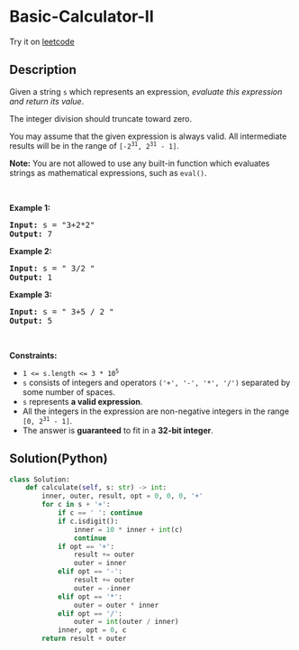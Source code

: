 # Basic-Calculator-II


Try it on <a href='https://leetcode.com/problems/basic-calculator-ii'>leetcode</a>

## Description
<div class="description">
<div><p>Given a string <code>s</code> which represents an expression, <em>evaluate this expression and return its value</em>.&nbsp;</p>

<p>The integer division should truncate toward zero.</p>

<p>You may assume that the given expression is always valid. All intermediate results will be in the range of <code>[-2<sup>31</sup>, 2<sup>31</sup> - 1]</code>.</p>

<p><strong>Note:</strong> You are not allowed to use any built-in function which evaluates strings as mathematical expressions, such as <code>eval()</code>.</p>

<p>&nbsp;</p>
<p><strong>Example 1:</strong></p>
<pre><strong>Input:</strong> s = "3+2*2"
<strong>Output:</strong> 7
</pre><p><strong>Example 2:</strong></p>
<pre><strong>Input:</strong> s = " 3/2 "
<strong>Output:</strong> 1
</pre><p><strong>Example 3:</strong></p>
<pre><strong>Input:</strong> s = " 3+5 / 2 "
<strong>Output:</strong> 5
</pre>
<p>&nbsp;</p>
<p><strong>Constraints:</strong></p>

<ul>
	<li><code>1 &lt;= s.length &lt;= 3 * 10<sup>5</sup></code></li>
	<li><code>s</code> consists of integers and operators <code>('+', '-', '*', '/')</code> separated by some number of spaces.</li>
	<li><code>s</code> represents <strong>a valid expression</strong>.</li>
	<li>All the integers in the expression are non-negative integers in the range <code>[0, 2<sup>31</sup> - 1]</code>.</li>
	<li>The answer is <strong>guaranteed</strong> to fit in a <strong>32-bit integer</strong>.</li>
</ul>
</div>
</div>

## Solution(Python)
```Python
class Solution:
    def calculate(self, s: str) -> int:
        inner, outer, result, opt = 0, 0, 0, '+'
        for c in s + '+':
            if c == ' ': continue
            if c.isdigit():
                inner = 10 * inner + int(c)
                continue
            if opt == '+':
                result += outer
                outer = inner
            elif opt == '-':
                result += outer
                outer = -inner
            elif opt == '*':
                outer = outer * inner
            elif opt == '/':
                outer = int(outer / inner)
            inner, opt = 0, c
        return result + outer

```